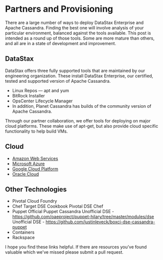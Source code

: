 # Partners and Provisioning

There are a large number of ways to deploy DataStax Enterprise and Apache Cassandra.  Finding the best one will involve analysis of your particular environment, balanced against the tools available.  This post is intended as a round up of those tools.  Some are more mature than others, and all are in a state of development and improvement.

## DataStax

DataStax offers three fully supported tools that are maintained by our engineering organization.  These install DataStax Enterprise, our certified, tested and supported version of Apache Cassandra.

* Linux Repos — apt and yum
* BitRock Installer
* OpsCenter Lifecycle Manager
* In addition, Planet Cassandra has builds of the community version of Apache Cassandra.

Through our partner collaboration, we offer tools for deploying on major cloud platforms.  These make use of apt-get, but also provide cloud specific functionality to help build VMs.

## Cloud
* [Amazon Web Services](Amazon%20Web%20Services.md)
* [Microsoft Azure](Microsoft%20Azure.md)
* [Google Cloud Platform](Google%20Cloud%20Platform.md)
* [Oracle Cloud](Oracle%20Cloud.md)

## Other Technologies
* Pivotal Cloud Foundry
* Chef
Target DSE Cookbook
Pivotal DSE Chef
* Puppet
Official Puppet Cassandra
Unofficial DSE - https://github.com/oaeproject/puppet-hilary/tree/master/modules/dse
Unofficial DSE - https://github.com/justinleveck/boxci-dse-cassandra-puppet
* Containers
* Rackspace

I hope you find these links helpful.  If there are resources you’ve found valuable which we've missed please submit a pull request.
